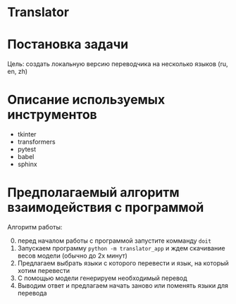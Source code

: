 # Translator

# Постановка задачи
Цель: создать локальную версию переводчика на несколько языков (ru, en, zh) 

# Описание используемых инструментов 

- tkinter
- transformers
- pytest
- babel
- sphinx

# Предполагаемый алгоритм взаимодействия с программой
Алгоритм работы:

0) перед началом работы с программой запустите комманду ```doit```
1) Запускаем программу ```python -m translator_app``` и ждем скачивание весов модели (обычно до 2х минут)
2) Предлагаем выбрать языки с которого перевести и язык, на который хотим перевести
3) С помощью модели генерируем необходимый перевод
4) Выводим ответ и предлагаем начать заново или поменять языки для перевода
